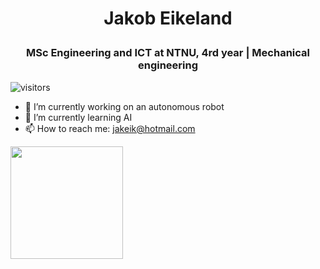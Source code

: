 # <p align="center">Jakob Eikeland</p>
### <p align="center">MSc Engineering and ICT at NTNU, 4rd year | Mechanical engineering</p>

![visitors](https://visitor-badge.glitch.me/badge?page_id=page.id)

- 🔭 I’m currently working on an autonomous robot
- 🌱 I’m currently learning AI
- 📫 How to reach me: jakeik@hotmail.com

<img height="180em" src="https://github-readme-stats.vercel.app/api?username=JakobEik&show_icons=true&hide_border=true&&count_private=true&include_all_commits=true" />

